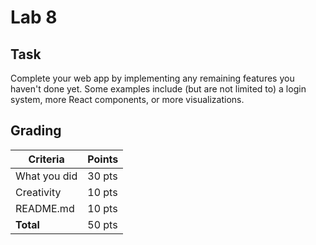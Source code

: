 # Lab 8

## Task

Complete your web app by implementing any remaining features you haven't done yet. Some examples include (but are not limited to) a login system, more React components, or more visualizations.

## Grading

| Criteria      | Points |
|---------------|--------|
| What you did  | 30 pts |
| Creativity    | 10 pts |
| README.md     | 10 pts |
| **Total**     | 50 pts |
